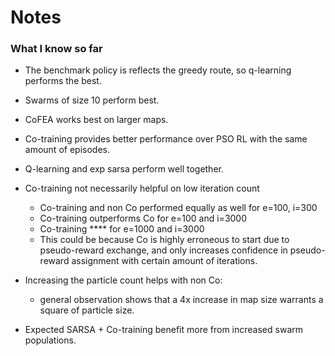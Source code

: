 # Notes

### What I know so far
* The benchmark policy is reflects the greedy route, so q-learning performs the best.
* Swarms of size 10 perform best.
* CoFEA works best on larger maps.
* Co-training provides better performance over PSO RL with the same amount of episodes.
* Q-learning and exp sarsa perform well together.
* Co-training not necessarily helpful on low iteration count
    * Co-training and non Co performed equally as well for e=100, i=300
    * Co-training outperforms Co for e=100 and i=3000
    * Co-training **** for e=1000 and i=3000
    * This could be because Co is highly erroneous to start due to pseudo-reward exchange,
    and only increases confidence in pseudo-reward assignment with certain amount of iterations.
* Increasing the particle count helps with non Co:
    * general observation shows that a 4x increase in map size warrants a square of particle size.
    
* Expected SARSA + Co-training benefit more from increased swarm populations.